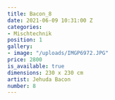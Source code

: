 ```yaml
---
title: Bacon_8
date: 2021-06-09 10:31:00 Z
categories:
- Mischtechnik
position: 1
gallery:
- image: "/uploads/IMGP6972.JPG"
price: 2800
is_available: true
dimensions: 230 x 230 cm
artist: Jehuda Bacon
number: 8
---
```


